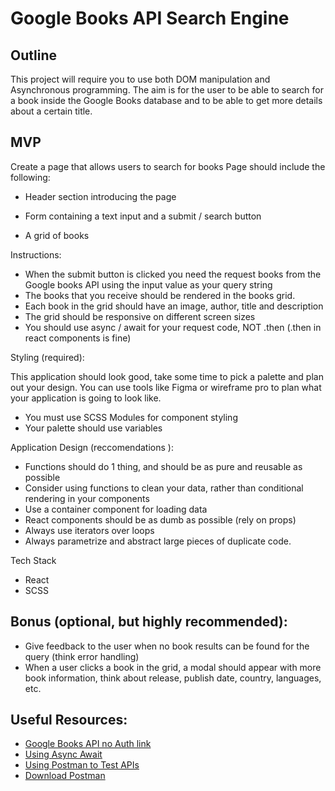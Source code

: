 # Google Books API Search Engine

## Outline

This project will require you to use both DOM manipulation and Asynchronous programming.
The aim is for the user to be able to search for a book inside the Google Books database and to be able to get more details about a certain title.

## MVP

Create a page that allows users to search for books
Page should include the following:

- Header section introducing the page
- Form containing a text input and a submit / search button

- A grid of books

Instructions:

- When the submit button is clicked you need the request books from the Google books API using the input value as your query string
- The books that you receive should be rendered in the books grid.
- Each book in the grid should have an image, author, title and description
- The grid should be responsive on different screen sizes
- You should use async / await for your request code, NOT .then (.then in react components is fine)

Styling (required):

This application should look good, take some time to pick a palette and plan out your design. You can use tools like Figma or wireframe pro to plan what your application is going to look like.

- You must use SCSS Modules for component styling
- Your palette should use variables

Application Design (reccomendations ):

- Functions should do 1 thing, and should be as pure and reusable as possible
- Consider using functions to clean your data, rather than conditional rendering in your components
- Use a container component for loading data
- React components should be as dumb as possible (rely on props)
- Always use iterators over loops
- Always parametrize and abstract large pieces of duplicate code.

Tech Stack

- React
- SCSS

## Bonus (optional, but highly recommended):

- Give feedback to the user when no book results can be found for the query (think error handling)
- When a user clicks a book in the grid, a modal should appear with more book information, think about release, publish date, country, languages, etc.

## Useful Resources:

- [Google Books API no Auth link](https://developers.google.com/books/docs/v1/using#WorkingVolumes)
- [Using Async Await](https://dmitripavlutin.com/javascript-fetch-async-await/)
- [Using Postman to Test APIs](https://www.blazemeter.com/blog/how-use-postman-test-apis)
- [Download Postman](https://www.postman.com/downloads/)
